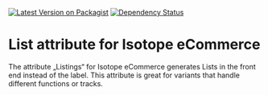 [![Latest Version on Packagist](http://img.shields.io/packagist/v/jedostyle/contao_isotope_attribute_listings.svg)](https://packagist.org/packages/jedostyle/contao_isotope_attribute_listings)
[![Dependency Status](https://www.versioneye.com/php/jedostyle:contao_isotope_attribute_listings/badge.svg)](https://www.versioneye.com/php/jedostyle:contao_isotope_attribute_listings)

# List attribute for Isotope eCommerce

The attribute „Listings“ for Isotope eCommerce generates Lists in the front end instead of the label. This attribute is great for variants that handle different functions or tracks.

